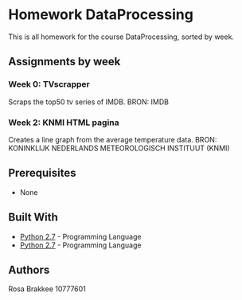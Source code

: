 # Homework DataProcessing

This is all homework for the course DataProcessing, sorted by week.

## Assignments by week

### Week 0: TVscrapper
Scraps the top50 tv series of IMDB.
BRON: IMDB

### Week 2: KNMI HTML pagina
Creates a line graph from the average temperature data.
BRON: KONINKLIJK NEDERLANDS METEOROLOGISCH INSTITUUT (KNMI)

## Prerequisites
- None

## Built With

* [Python 2.7](https://docs.python.org/3/) - Programming Language
* [Python 2.7](https://docs.python.org/3/) - Programming Language

## Authors

Rosa Brakkee 
10777601


